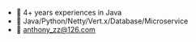 - 🔭 4+ years experiences in Java
- 🌱 Java/Python/Netty/Vert.x/Database/Microservice
- 💬 anthony_zz@126.com
